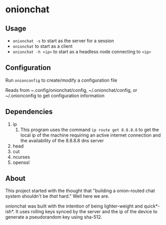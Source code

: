 # onionchat
## Usage
* ```onionchat -s``` to start as the server for a session
* ```onionchat``` to start as a client
* ```onionchat -h <ip>``` to start as a headless node connecting to ```<ip>```
## Configuration
Run ```onionconfig``` to create/modify a configuration file

Reads from ~.config/onionchat/config, ~/.onionchat/config, or ~/.onionconfig to get configuration information
## Dependencies
1. ip
    1. This program uses the command ```ip route get 8.8.8.8``` to get the local ip of the machine requiring an active internet connection and the availability of the 8.8.8.8 dns server
1. head
1. cut
1. ncurses
1. openssl
## About
This project started with the thought that "building a onion-routed chat system shouldn't be *that* hard." Well here we are.

onionchat was built with the intention of being lighter-weight and quick*-ish*. It uses rolling keys synced by the server and the ip of the device to generate a pseudorandom key using sha-512.
